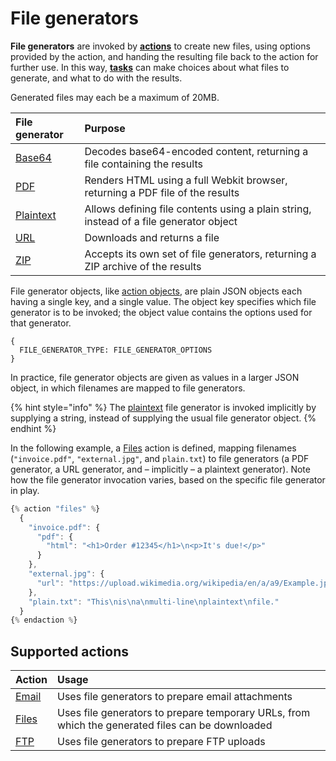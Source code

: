 # File generators

**File generators** are invoked by [**actions**](../) to create new files, using options provided by the action, and handing the resulting file back to the action for further use. In this way, [**tasks**](../../tasks/) can make choices about what files to generate, and what to do with the results.

Generated files may each be a maximum of 20MB.

| File generator | Purpose |
| :--- | :--- |
| [Base64](base64.md) | Decodes base64-encoded content, returning a file containing the results |
| [PDF](pdf.md) | Renders HTML using a full Webkit browser, returning a PDF file of the results |
| [Plaintext](plaintext.md) | Allows defining file contents using a plain string, instead of a file generator object |
| [URL](url.md) | Downloads and returns a file |
| [ZIP](zip.md) | Accepts its own set of file generators, returning a ZIP archive of the results |

File generator objects, like [action objects](../../tasks/code/action-objects.md), are plain JSON objects each having a single key, and a single value. The object key specifies which file generator is to be invoked; the object value contains the options used for that generator.

```text
{
  FILE_GENERATOR_TYPE: FILE_GENERATOR_OPTIONS
}
```

In practice, file generator objects are given as values in a larger JSON object, in which filenames are mapped to file generators.

{% hint style="info" %}
The [plaintext](plaintext.md) file generator is invoked implicitly by supplying a string, instead of supplying the usual file generator object.
{% endhint %}

In the following example, a [Files](../files.md) action is defined, mapping filenames \(`"invoice.pdf"`, `"external.jpg"`, and `plain.txt`\) to file generators \(a PDF generator, a URL generator, and – implicitly – a plaintext generator\). Note how the file generator invocation varies, based on the specific file generator in play.

```javascript
{% action "files" %}
  {
    "invoice.pdf": {
      "pdf": {
        "html": "<h1>Order #12345</h1>\n<p>It's due!</p>"
      }
    },
    "external.jpg": {
      "url": "https://upload.wikimedia.org/wikipedia/en/a/a9/Example.jpg"
    },
    "plain.txt": "This\nis\na\nmulti-line\nplaintext\nfile."
  }
{% endaction %}
```

## Supported actions

| Action | Usage |
| :--- | :--- |
| [Email](../email.md) | Uses file generators to prepare email attachments |
| [Files](../files.md) | Uses file generators to prepare temporary URLs, from which the generated files can be downloaded |
| [FTP](../ftp.md) | Uses file generators to prepare FTP uploads |

